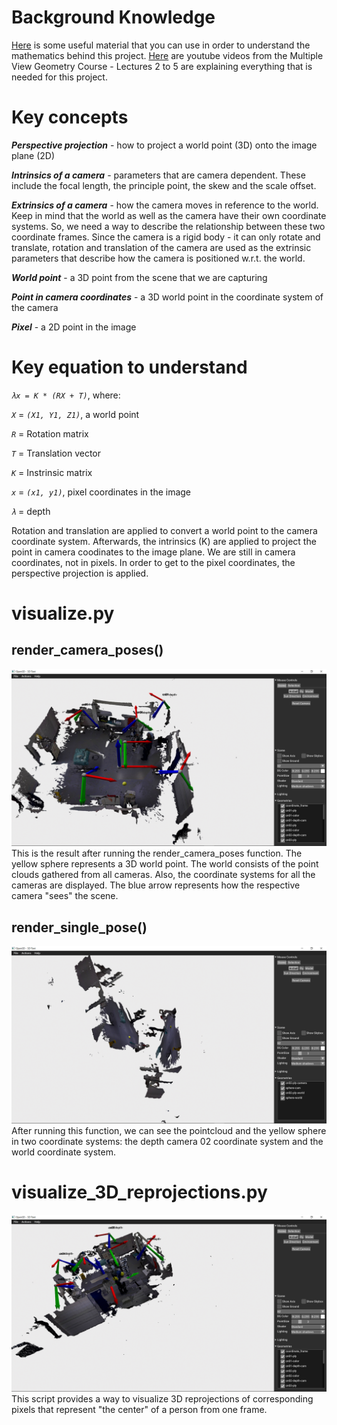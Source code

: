 # Background Knowledge

[Here](https://drive.google.com/drive/folders/1zOnaYQDOdhqWjW9ccykS4i8NwtDBUlTk?usp=sharing) is some useful material that you can use in order to understand the mathematics behind this project.
[Here](https://www.youtube.com/watch?v=RDkwklFGMfo&list=PLTBdjV_4f-EJn6udZ34tht9EVIW7lbeo4&ab_channel=cvprtum) are youtube videos from the Multiple View Geometry Course - Lectures 2 to 5 are explaining everything that is needed for this project.  

# Key concepts

**_Perspective projection_** - how to project a world point (3D) onto the image plane (2D)

**_Intrinsics of a camera_** - parameters that are camera dependent. These include the focal length, the principle point, the skew and the scale offset. 

**_Extrinsics of a camera_** - how the camera moves in reference to the world. Keep in mind that the world as well as the camera have their own coordinate systems. So, we need a way to describe the relationship between these two coordinate frames. Since the camera is a rigid body - it can only rotate and translate, rotation and translation of the camera are used as the extrinsic parameters that describe how the camera is positioned w.r.t. the world.

**_World point_** - a 3D point from the scene that we are capturing 

**_Point in camera coordinates_** - a 3D world point in the coordinate system of the camera

**_Pixel_** - a 2D point in the image 

# Key equation to understand
_```λx = K * (RX + T)```_, where:

_```X```_ = _```(X1, Y1, Z1)```_, a world point 

_```R```_ = Rotation matrix

_```T```_ = Translation vector

_```K```_ = Instrinsic matrix

_```x```_ = _```(x1, y1)```_, pixel coordinates in the image

_```λ```_ = depth 

Rotation and translation are applied to convert a world point to the camera coordinate system. Afterwards, the intrinsics (K) are applied to project the point in camera coodinates to the image plane. We are still in camera coordinates, not in pixels. In order to get to the pixel coordinates, the perspective projection is applied.

# visualize.py

## render_camera_poses()
![render_poses](assets/render_camera_poses.png)
This is the result after running the render_camera_poses function. The yellow sphere represents a 3D world point. The world consists of the point clouds gathered from all cameras. Also, the coordinate systems for all the cameras are displayed. The blue arrow represents how the respective camera "sees" the scene.

## render_single_pose()
![render_single_pose](assets/render_single_pose.png)
After running this function, we can see the pointcloud and the yellow sphere in two coordinate systems: the depth camera 02 coordinate system and the world coordinate system.

# visualize_3D_reprojections.py
![vis_3d_reprojection](assets/visualize_3d_reprojections.png)
This script provides a way to visualize 3D reprojections of corresponding pixels that represent "the center" of a person from one frame.  


